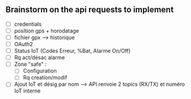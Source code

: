 Brainstorm on the api requests to implement 
------------
- [ ] credentials
- [ ] position gps + horodatage
- [ ] fichier gpx --> historique
- [ ] OAuth2
- [ ] Status IoT (Codes Erreur, %Bat, Alarme On/Off)
- [ ] Rq act/désac alarme
- [ ] Zone "safe" :
    - [ ] Configuration
    - [ ] Rq creation/modif
- [ ] Ajout IoT et désig par nom
    --> API renvoie 2 topics (RX/TX) et numéro IoT interne
